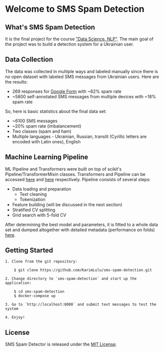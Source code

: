 # Welcome to SMS Spam Detection

## What's SMS Spam Detection
It is the final project for the course ["Data Science. NLP"](https://github.com/vseloved/prj-nlp). The main goal of the project was to build a detection system for a Ukrainian user.

## Data Collection

The data was collected in multiple ways and labeled manually since there is no open dataset with labeled SMS messages from Ukrainian users. Here are the results:

* 269 responses for [Google Form](https://docs.google.com/forms/d/18Uh1cJIkXQg6_UBJ63u0HGQFy2uKvWTOCZtUYGFZ4U0/) with ~62% spam rate
* ~5800 self-annotated SMS messages from multiple devices with ~18% spam rate

So, here is basic statistics about the final data set:

* ~6100 SMS messages
* ~20% spam rate (imbalancement)
* Two classes (spam and ham)
* Multiple languages - Ukrainian, Russian, translit (Cyrillic letters are encoded with Latin ones), English

## Machine Learning Pipeline

ML Pipeline and Transformers were built on top of scikit's Pipeline/TransformerMixin classes. Transformers and Pipeline can be accessed [here](src/transformers.py) and [here](src/pipeline.py) respectively. Pipeline consists of several steps:

* Data loading and preparation
	* Text cleaning
	* Tokenization
* Feature building (will be discussed in the next section)
* Stratified CV splitting
* Grid search with 5-fold CV

After determining the best model and parameters, it is fitted to a whole data set and dumped altogether with detailed metadata (performance on folds) [here](data/models).


## 

## Getting Started


	1. Clone from the git repository:

		$ git clone https://github.com/KarimLulu/sms-spam-detection.git
	
	2. Change directory to `sms-spam-detection` and start up the application:

		$ cd sms-spam-detection
        $ docker-compose up

    3. Go to `http://localhost:8000` and submit text messages to test the system

    4. Enjoy!

## License

SMS Spam Detector is released under the [MIT License](https://opensource.org/licenses/MIT).